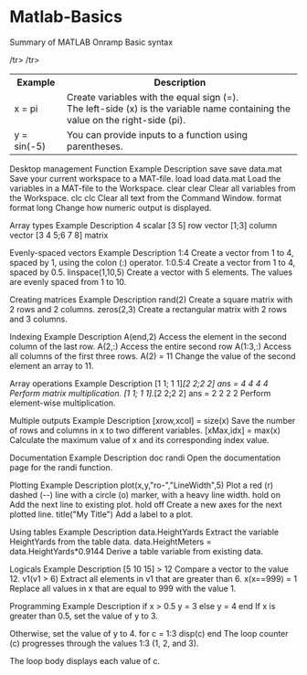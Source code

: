 # Matlab-Basics
Summary of MATLAB Onramp
Basic syntax
<table>
<tr><th>Example</th><th>	Description</th></tr>
<tr><td>x = pi</td><td>	Create variables with the equal sign (=).<br>
The left-side (x) is the variable name containing the value on the right-side (pi).</td>/tr>
<tr><td>y = sin(-5) </td><td>	You can provide inputs to a function using parentheses.</td>/tr>
</table>

Desktop management
Function	Example	Description
save	save data.mat	Save your current workspace to a MAT-file.
load	load data.mat	Load the variables in a MAT-file to the Workspace.
clear	clear	Clear all variables from the Workspace.
clc	clc	Clear all text from the Command Window.
format	format long	Change how numeric output is displayed.
 

Array types
Example	Description
4	scalar
[3 5]	row vector
[1;3]	column vector
[3 4 5;6 7 8]	matrix
 

Evenly-spaced vectors
Example	Description
1:4	Create a vector from 1 to 4, spaced by 1, using the colon (:) operator.
1:0.5:4	Create a vector from 1 to 4, spaced by 0.5.
linspace(1,10,5)	Create a vector with 5 elements. The values are evenly spaced from 1 to 10.
 

Creating matrices
Example	Description
rand(2)	Create a square matrix with 2 rows and 2 columns.
zeros(2,3)	Create a rectangular matrix with 2 rows and 3 columns.
 

Indexing
Example	Description
A(end,2)	Access the element in the second column of the last row.
A(2,:)	Access the entire second row
A(1:3,:)	Access all columns of the first three rows.
A(2) = 11	Change the value of the second element an array to 11.
 

Array operations
Example	Description
[1 1; 1 1]*[2 2;2 2]
ans =
     4     4
     4     4	Perform matrix multiplication.
[1 1; 1 1].*[2 2;2 2]
ans =
     2     2
     2     2	Perform element-wise multiplication.
 

Multiple outputs
Example	Description
[xrow,xcol] = size(x)	Save the number of rows and columns in x to two different variables.
[xMax,idx] = max(x)	Calculate the maximum value of x and its corresponding index value.
 

Documentation
Example	Description
doc randi	Open the documentation page for the randi function.
 

Plotting
Example	Description
plot(x,y,"ro-","LineWidth",5)	Plot a red (r) dashed (--) line with a
circle (o) marker, with a heavy line width.
hold on	Add the next line to existing plot.
hold off	Create a new axes for the next plotted line.
title("My Title")	Add a label to a plot.
 

Using tables
Example	Description
data.HeightYards	Extract the variable HeightYards from
the table data.
data.HeightMeters = data.HeightYards*0.9144	Derive a table variable from existing data.
 

Logicals
Example	Description
[5 10 15] > 12	Compare a vector to the value 12.
v1(v1 > 6)	Extract all elements in v1 that are greater than 6.
x(x==999) = 1	Replace all values in x that are equal to 999 with the value 1.
 

Programming
Example	Description
if x > 0.5
    y = 3
else
    y = 4
end	If x is greater than 0.5, set the value of y to 3.

Otherwise, set the value of y to 4.
for c = 1:3
    disp(c)
end	The loop counter (c) progresses through the
values 1:3 (1, 2, and 3).

The loop body displays each value of c.
